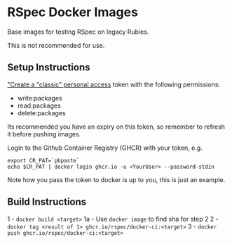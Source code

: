 # RSpec Docker Images

Base images for testing RSpec on legacy Rubies.

This is not recommended for use.


## Setup Instructions

["Create a "classic" personal access](https://github.com/settings/tokens/new) token with the following permissions:

- write:packages
- read:packages
- delete:packages

Its recommended you have an expiry on this token, so remember to refresh it before pushing images.

Login to the Github Container Registry (GHCR) with your token, e.g.

```
export CR_PAT=`pbpaste`
echo $CR_PAT | docker login ghcr.io -u <YourUser> --password-stdin
```

Note how you pass the token to docker is up to you, this is just an example.

## Build Instructions

1 - `docker build <target>`
1a - Use `docker image` to find sha for step 2
2 - `docker tag <result of 1> ghcr.io/rspec/docker-ci:<target>`
3 - `docker push ghcr.io/rspec/docker-ci:<target>`
